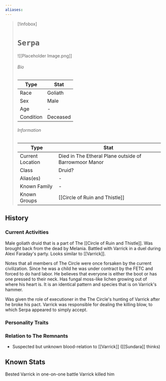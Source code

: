 ```yaml
---
aliases:
---
```




> [!infobox]
> # `Serpa` 
> ![[Placeholder Image.png]]
> ###### Bio
> Type |  Stat |
> ---|---|
> Race | Goliath  | 
> Sex | Male | 
> Age | - |
> Condition | Deceased |
> ######  Information
> Type |  Stat |
> ---|---|
> Current Location | Died in The Etheral Plane outside of Barrowmoor Manor  |
> Class | Druid? |
> Alias(es) | - |
> Known Family |- |
> Known Groups | [[Circle of Ruin and Thistle]] |
 

## History

### Current Activities
Male goliath druid that is a part of The [[Circle of Ruin and Thistle]]. Was brought back from the dead by Melania. Battled with Varrick in a duel during Alexi Faraday's party. Looks similar to [[Varrick]].

Notes that all members of The Circle were once forsaken by the current civilization. Since he was a child he was under contract by the FETC and forced to do hard labor. He believes that everyone is either the boot or has one pressed to their neck. Has fungal moss-like lichen growing out of where his heart is. It is an identical pattern and species that is on Varrick's hammer.

Was given the role of executioner in the The Circle's hunting of Varrick after he broke his pact. Varrick was responsible for dealing the killing blow, to which Serpa appeared to simply accept. 

### Personality Traits

### Relation to The Remnants 
- Suspected but unknown blood-relation to [[Varrick]] ([[Sundara]] thinks)

## Known Stats
Bested Varrick in one-on-one battle
Varrick killed him
